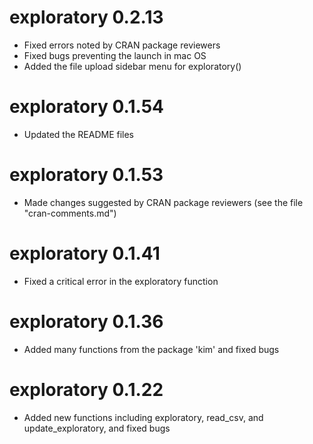 # exploratory 0.2.13
* Fixed errors noted by CRAN package reviewers
* Fixed bugs preventing the launch in mac OS
* Added the file upload sidebar menu for exploratory()

# exploratory 0.1.54
* Updated the README files

# exploratory 0.1.53
* Made changes suggested by CRAN package reviewers 
(see the file "cran-comments.md")

# exploratory 0.1.41
* Fixed a critical error in the exploratory function

# exploratory 0.1.36
* Added many functions from the package 'kim' and fixed bugs

# exploratory 0.1.22
* Added new functions including exploratory, read_csv, and 
update_exploratory, and fixed bugs
